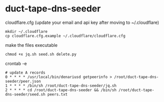 # duct-tape-dns-seeder  

cloudflare.cfg  (update your email and api key after moving to ~/.cloudflare)
```
mkdir ~/.cloudflare
cp cloudflare.cfg.example ~/.cloudflare/cloudflare.cfg
```
make the files executable  
```
chmod +x jq.sh seed.sh delete.py
```

crontab -e
```
# update A records
0 * * * * /usr/local/bin/denariusd getpeerinfo > /root/duct-tape-dns-seeder/peer.json
1 * * * * /bin/sh /root/duct-tape-dns-seeder/jq.sh
2 * * * * cd /root/duct-tape-dns-seeder && /bin/sh /root/duct-tape-dns-seeder/seed.sh peers.txt
```
